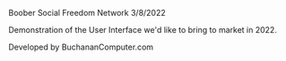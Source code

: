 Boober Social Freedom Network 
3/8/2022

Demonstration of the User Interface we'd like to bring to market in 2022. 

Developed by BuchananComputer.com
